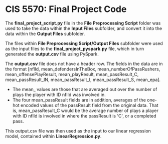 # CIS 5570: Final Project Code

The **final_project_script.py** file in the **File Preprocessing Script** folder was used to take the data within the **Input Files** subfolder, and convert it into the data within the **Output Files** subfolder.

The files within **File Preprocessing Script/Output Files** subfolder were used as the input files to the **final_project_pyspark.py** file, which in turn generated the **output.csv** file using PySpark.

The **output.csv** file does not have a header row. The fields in the data are in the format [nflId, mean_defendersInTheBox, mean_numberOfPassRushers, mean_offensePlayResult, mean_playResult, mean_passResult_C, mean_passResult_IN, mean_passResult_I, mean_passResult_S, mean_epa].
* The mean_<field> values are those that are averaged out over the number of plays the player with ID nflId was involved in.
* The four mean_passResult fields are in addition, averages of the one-hot encoded values of the passResult field from the original data. That is, mean_passResult_C would be the average number of plays a player with ID nflId is involved in where the passResult is 'C', or a completed pass.

This output.csv file was then used as the input to our linear regression model, contained within **LinearRegression.py**.
